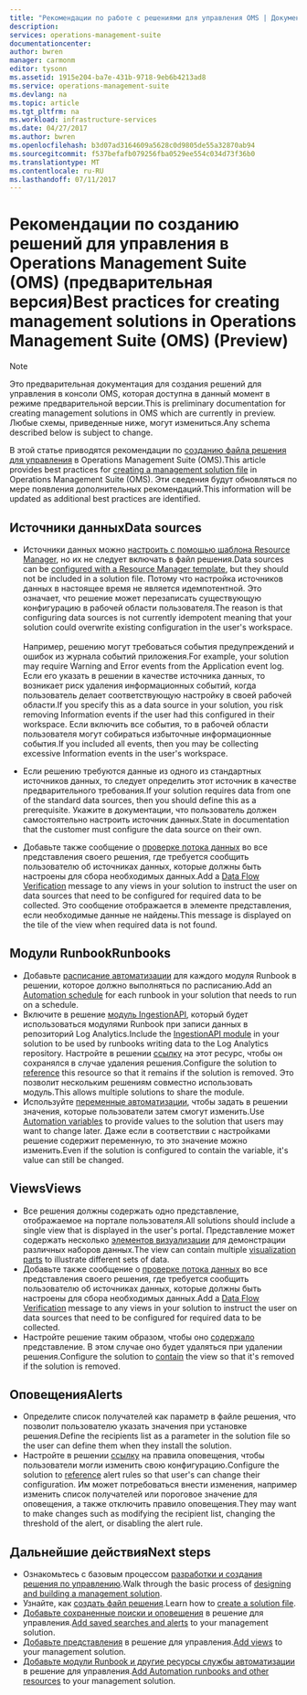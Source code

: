 ```yaml
---
title: "Рекомендации по работе с решениями для управления OMS | Документация Майкрософт"
description: 
services: operations-management-suite
documentationcenter: 
author: bwren
manager: carmonm
editor: tysonn
ms.assetid: 1915e204-ba7e-431b-9718-9eb6b4213ad8
ms.service: operations-management-suite
ms.devlang: na
ms.topic: article
ms.tgt_pltfrm: na
ms.workload: infrastructure-services
ms.date: 04/27/2017
ms.author: bwren
ms.openlocfilehash: b3d07ad3164609a5628c0d9805de55a32870ab94
ms.sourcegitcommit: f537befafb079256fba0529ee554c034d73f36b0
ms.translationtype: MT
ms.contentlocale: ru-RU
ms.lasthandoff: 07/11/2017
---
```

# <a name="best-practices-for-creating-management-solutions-in-operations-management-suite-oms-preview"></a><span data-ttu-id="7406a-102">Рекомендации по созданию решений для управления в Operations Management Suite (OMS) (предварительная версия)</span><span class="sxs-lookup"><span data-stu-id="7406a-102">Best practices for creating management solutions in Operations Management Suite (OMS) (Preview)</span></span>
> [!NOTE]
> <span data-ttu-id="7406a-103">Это предварительная документация для создания решений для управления в консоли OMS, которая доступна в данный момент в режиме предварительной версии.</span><span class="sxs-lookup"><span data-stu-id="7406a-103">This is preliminary documentation for creating management solutions in OMS which are currently in preview.</span></span> <span data-ttu-id="7406a-104">Любые схемы, приведенные ниже, могут измениться.</span><span class="sxs-lookup"><span data-stu-id="7406a-104">Any schema described below is subject to change.</span></span>  

<span data-ttu-id="7406a-105">В этой статье приводятся рекомендации по [созданию файла решения для управления](operations-management-suite-solutions-solution-file.md) в Operations Management Suite (OMS).</span><span class="sxs-lookup"><span data-stu-id="7406a-105">This article provides best practices for [creating a management solution file](operations-management-suite-solutions-solution-file.md) in Operations Management Suite (OMS).</span></span>  <span data-ttu-id="7406a-106">Эти сведения будут обновляться по мере появления дополнительных рекомендаций.</span><span class="sxs-lookup"><span data-stu-id="7406a-106">This information will be updated as additional best practices are identified.</span></span>

## <a name="data-sources"></a><span data-ttu-id="7406a-107">Источники данных</span><span class="sxs-lookup"><span data-stu-id="7406a-107">Data sources</span></span>
- <span data-ttu-id="7406a-108">Источники данных можно [настроить с помощью шаблона Resource Manager](../log-analytics/log-analytics-template-workspace-configuration.md), но их не следует включать в файл решения.</span><span class="sxs-lookup"><span data-stu-id="7406a-108">Data sources can be [configured with a Resource Manager template](../log-analytics/log-analytics-template-workspace-configuration.md), but they should not be included in a solution file.</span></span>  <span data-ttu-id="7406a-109">Потому что настройка источников данных в настоящее время не является идемпотентной. Это означает, что решение может перезаписать существующую конфигурацию в рабочей области пользователя.</span><span class="sxs-lookup"><span data-stu-id="7406a-109">The reason is that configuring data sources is not currently idempotent meaning that your solution could overwrite existing configuration in the user's workspace.</span></span><br><br><span data-ttu-id="7406a-110">Например, решению могут требоваться события предупреждений и ошибок из журнала событий приложения.</span><span class="sxs-lookup"><span data-stu-id="7406a-110">For example, your solution may require Warning and Error events from the Application event log.</span></span>  <span data-ttu-id="7406a-111">Если его указать в решении в качестве источника данных, то возникает риск удаления информационных событий, когда пользователь делает соответствующую настройку в своей рабочей области.</span><span class="sxs-lookup"><span data-stu-id="7406a-111">If you specify this as a data source in your solution, you risk removing Information events if the user had this configured in their workspace.</span></span>  <span data-ttu-id="7406a-112">Если включить все события, то в рабочей области пользователя могут собираться избыточные информационные события.</span><span class="sxs-lookup"><span data-stu-id="7406a-112">If you included all events, then you may be collecting excessive Information events in the user's workspace.</span></span>

- <span data-ttu-id="7406a-113">Если решению требуются данные из одного из стандартных источников данных, то следует определить этот источник в качестве предварительного требования.</span><span class="sxs-lookup"><span data-stu-id="7406a-113">If your solution requires data from one of the standard data sources, then you should define this as a prerequisite.</span></span>  <span data-ttu-id="7406a-114">Укажите в документации, что пользователь должен самостоятельно настроить источник данных.</span><span class="sxs-lookup"><span data-stu-id="7406a-114">State in documentation that the customer must configure the data source on their own.</span></span>  
- <span data-ttu-id="7406a-115">Добавьте также сообщение о [проверке потока данных](../log-analytics/log-analytics-view-designer-tiles.md) во все представления своего решения, где требуется сообщить пользователю об источниках данных, которые должны быть настроены для сбора необходимых данных.</span><span class="sxs-lookup"><span data-stu-id="7406a-115">Add a [Data Flow Verification](../log-analytics/log-analytics-view-designer-tiles.md) message to any views in your solution to instruct the user on data sources that need to be configured for required data to be collected.</span></span>  <span data-ttu-id="7406a-116">Это сообщение отображается в элементе представления, если необходимые данные не найдены.</span><span class="sxs-lookup"><span data-stu-id="7406a-116">This message is displayed on the tile of the view when required data is not found.</span></span>


## <a name="runbooks"></a><span data-ttu-id="7406a-117">Модули Runbook</span><span class="sxs-lookup"><span data-stu-id="7406a-117">Runbooks</span></span>
- <span data-ttu-id="7406a-118">Добавьте [расписание автоматизации](../automation/automation-schedules.md) для каждого модуля Runbook в решении, которое должно выполняться по расписанию.</span><span class="sxs-lookup"><span data-stu-id="7406a-118">Add an [Automation schedule](../automation/automation-schedules.md) for each runbook in your solution that needs to run on a schedule.</span></span>
- <span data-ttu-id="7406a-119">Включите в решение [модуль IngestionAPI](https://www.powershellgallery.com/packages/OMSIngestionAPI/1.5), который будет использоваться модулями Runbook при записи данных в репозиторий Log Analytics.</span><span class="sxs-lookup"><span data-stu-id="7406a-119">Include the [IngestionAPI module](https://www.powershellgallery.com/packages/OMSIngestionAPI/1.5) in your solution to be used by runbooks writing data to the Log Analytics repository.</span></span>  <span data-ttu-id="7406a-120">Настройте в решении [ссылку](operations-management-suite-solutions-solution-file.md#solution-resource) на этот ресурс, чтобы он сохранялся в случае удаления решения.</span><span class="sxs-lookup"><span data-stu-id="7406a-120">Configure the solution to [reference](operations-management-suite-solutions-solution-file.md#solution-resource) this resource so that it remains if the solution is removed.</span></span>  <span data-ttu-id="7406a-121">Это позволит нескольким решениям совместно использовать модуль.</span><span class="sxs-lookup"><span data-stu-id="7406a-121">This allows multiple solutions to share the module.</span></span>
- <span data-ttu-id="7406a-122">Используйте [переменные автоматизации](../automation/automation-schedules.md), чтобы задать в решении значения, которые пользователи затем смогут изменить.</span><span class="sxs-lookup"><span data-stu-id="7406a-122">Use [Automation variables](../automation/automation-schedules.md) to provide values to the solution that users may want to change later.</span></span>  <span data-ttu-id="7406a-123">Даже если в соответствии с настройками решение содержит переменную, то это значение можно изменить.</span><span class="sxs-lookup"><span data-stu-id="7406a-123">Even if the solution is configured to contain the variable, it's value can still be changed.</span></span>

## <a name="views"></a><span data-ttu-id="7406a-124">Views</span><span class="sxs-lookup"><span data-stu-id="7406a-124">Views</span></span>
- <span data-ttu-id="7406a-125">Все решения должны содержать одно представление, отображаемое на портале пользователя.</span><span class="sxs-lookup"><span data-stu-id="7406a-125">All solutions should include a single view that is displayed in the user's portal.</span></span>  <span data-ttu-id="7406a-126">Представление может содержать несколько [элементов визуализации](../log-analytics/log-analytics-view-designer-parts.md) для демонстрации различных наборов данных.</span><span class="sxs-lookup"><span data-stu-id="7406a-126">The view can contain multiple [visualization parts](../log-analytics/log-analytics-view-designer-parts.md) to illustrate different sets of data.</span></span>
- <span data-ttu-id="7406a-127">Добавьте также сообщение о [проверке потока данных](../log-analytics/log-analytics-view-designer-tiles.md) во все представления своего решения, где требуется сообщить пользователю об источниках данных, которые должны быть настроены для сбора необходимых данных.</span><span class="sxs-lookup"><span data-stu-id="7406a-127">Add a [Data Flow Verification](../log-analytics/log-analytics-view-designer-tiles.md) message to any views in your solution to instruct the user on data sources that need to be configured for required data to be collected.</span></span>
- <span data-ttu-id="7406a-128">Настройте решение таким образом, чтобы оно [содержало](operations-management-suite-solutions-solution-file.md#solution-resource) представление. В этом случае оно будет удаляться при удалении решения.</span><span class="sxs-lookup"><span data-stu-id="7406a-128">Configure the solution to [contain](operations-management-suite-solutions-solution-file.md#solution-resource) the view so that it's removed if the solution is removed.</span></span>

## <a name="alerts"></a><span data-ttu-id="7406a-129">Оповещения</span><span class="sxs-lookup"><span data-stu-id="7406a-129">Alerts</span></span>
- <span data-ttu-id="7406a-130">Определите список получателей как параметр в файле решения, что позволит пользователю указать значения при установке решения.</span><span class="sxs-lookup"><span data-stu-id="7406a-130">Define the recipients list as a parameter in the solution file so the user can define them when they install the solution.</span></span>
- <span data-ttu-id="7406a-131">Настройте в решении [ссылку](operations-management-suite-solutions-solution-file.md#solution-resource) на правила оповещения, чтобы пользователи могли изменить свою конфигурацию.</span><span class="sxs-lookup"><span data-stu-id="7406a-131">Configure the solution to [reference](operations-management-suite-solutions-solution-file.md#solution-resource) alert rules so that user's can change their configuration.</span></span>  <span data-ttu-id="7406a-132">Им может потребоваться внести изменения, например изменить список получателей или пороговое значение для оповещения, а также отключить правило оповещения.</span><span class="sxs-lookup"><span data-stu-id="7406a-132">They may want to make changes such as modifying the recipient list, changing the threshold of the alert, or disabling the alert rule.</span></span> 


## <a name="next-steps"></a><span data-ttu-id="7406a-133">Дальнейшие действия</span><span class="sxs-lookup"><span data-stu-id="7406a-133">Next steps</span></span>
* <span data-ttu-id="7406a-134">Ознакомьтесь с базовым процессом [разработки и создания решения по управлению](operations-management-suite-solutions-creating.md).</span><span class="sxs-lookup"><span data-stu-id="7406a-134">Walk through the basic process of [designing and building a management solution](operations-management-suite-solutions-creating.md).</span></span>
* <span data-ttu-id="7406a-135">Узнайте, как [создать файл решения](operations-management-suite-solutions-solution-file.md).</span><span class="sxs-lookup"><span data-stu-id="7406a-135">Learn how to [create a solution file](operations-management-suite-solutions-solution-file.md).</span></span>
* <span data-ttu-id="7406a-136">[Добавьте сохраненные поиски и оповещения](operations-management-suite-solutions-resources-searches-alerts.md) в решение для управления.</span><span class="sxs-lookup"><span data-stu-id="7406a-136">[Add saved searches and alerts](operations-management-suite-solutions-resources-searches-alerts.md) to your management solution.</span></span>
* <span data-ttu-id="7406a-137">[Добавьте представления](operations-management-suite-solutions-resources-views.md) в решение для управления.</span><span class="sxs-lookup"><span data-stu-id="7406a-137">[Add views](operations-management-suite-solutions-resources-views.md) to your management solution.</span></span>
* <span data-ttu-id="7406a-138">[Добавьте модули Runbook и другие ресурсы службы автоматизации](operations-management-suite-solutions-resources-automation.md) в решение для управления.</span><span class="sxs-lookup"><span data-stu-id="7406a-138">[Add Automation runbooks and other resources](operations-management-suite-solutions-resources-automation.md) to your management solution.</span></span>


